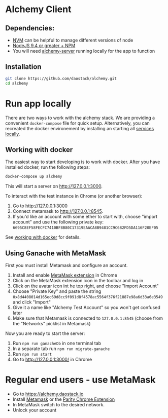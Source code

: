 # Alchemy Client

## Dependencies:
* [NVM](https://github.com/creationix/nvm#installation) can be helpful to manage different versions of node
* [NodeJS 9.4 or greater + NPM](https://github.com/creationix/nvm#usage)
* You will  need [alchemy-server](https://github.com/daostack/alchemy-server) running locally for the app to function

## Installation

```sh
git clone https://github.com/daostack/alchemy.git
cd alchemy
```

# Run app locally

There are two ways to work with the alchemy stack.
We are providing a convenient `docker-compose` file for quick setup. Alternatively,
you can recreated the docker environement by installing an starting all [services locally](./docs/nodocker.md).
## Working with docker

The easiest way to start developing is to work with docker.  After you have installed docker, run the following steps:
```sh
docker-compose up alchemy
```
This will start a server on http://127.0.0.1:3000.

To interact with the test instance in Chrome (or another browser):
1. Go to http://127.0.0.1:3000
1. Connect metamask to http://127.0.0.1:8545.
1. If you'd like an account with some ether to start with,  choose "import account" and use the following private key:
 `6695C8EF58FECFC7410BF8B80C17319EAACA8B9481CC9C682FD5DA116F20EF05`

See [working with docker](./docs/docker.md) for details.

## Using Ganache with MetaMask


First you must install Metamask and configure an account.
1. Install and enable [MetaMask extension](https://chrome.google.com/webstore/detail/metamask/nkbihfbeogaeaoehlefnkodbefgpgknn?hl=en) in Chrome
1. Click on the MetaMask extension icon in the toolbar and log in
1. Click on the avatar icon int he top right, and choose "Import Account"
1. Choose "Private Key" and paste the string `0x8d4408014d165ec69d8cc9f091d8f4578ac5564f376f21887e98a6d33a6e3549` and click "Import"
1. Give it a name like "Alchemy Test Account" so you won't get confused later
1. Make sure that Metamask is connected to `127.0.0.1:8545` (choose from the "Networks" picklist in Metamask)

Now you are ready to start the server:

1. Run `npm run ganacheDb` in one terminal tab
1. In a separate tab run `npm run migrate-ganache`
1. Run `npm run start`
1. Go to http://127.0.0.1:3000/ in Chrome


# Regular end users - use MetaMask

* Go to https://alchemy.daostack.io
* Install [Metamask](https://chrome.google.com/webstore/detail/metamask/nkbihfbeogaeaoehlefnkodbefgpgknn?hl=en) or the [Parity Chrome Extension](https://chrome.google.com/webstore/detail/himekenlppkgeaoeddcliojfddemadig)
* In MetaMask switch to the desired network.
* Unlock your account
